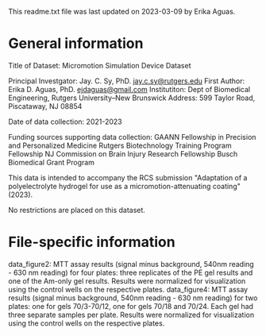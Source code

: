 This readme.txt file was last updated on 2023-03-09 by Erika Aguas.

# General information
Title of Dataset: Micromotion Simulation Device Dataset

Principal Investgator: Jay. C. Sy, PhD. jay.c.sy@rutgers.edu
First Author: Erika D. Aguas, PhD. ejdaguas@gmail.com
Institutiton: Dept of Biomedical Engineering, Rutgers University–New Brunswick
Address: 599 Taylor Road, Piscataway, NJ 08854

Date of data collection: 2021-2023

Funding sources supporting data collection:
GAANN Fellowship in Precision and Personalized Medicine
Rutgers Biotechnology Training Program Fellowship
NJ Commission on Brain Injury Research Fellowship
Busch Biomedical Grant Program

This data is intended to accompany the RCS submission "Adaptation of a polyelectrolyte hydrogel for use as a micromotion-attenuating coating" (2023).

No restrictions are placed on this dataset.

# File-specific information

data_figure2: MTT assay results (signal minus background, 540nm reading - 630 nm reading) for four plates: three replicates of the PE gel results and one of the Am-only gel results. Results were normalized for visualization using the control wells on the respective plates.
data_figure4: MTT assay results (signal minus background, 540nm reading - 630 nm reading) for two plates: one for gels 70/3-70/12, one for gels 70/18 and 70/24. Each gel had three separate samples per plate. Results were normalized for visualization using the control wells on the respective plates.
